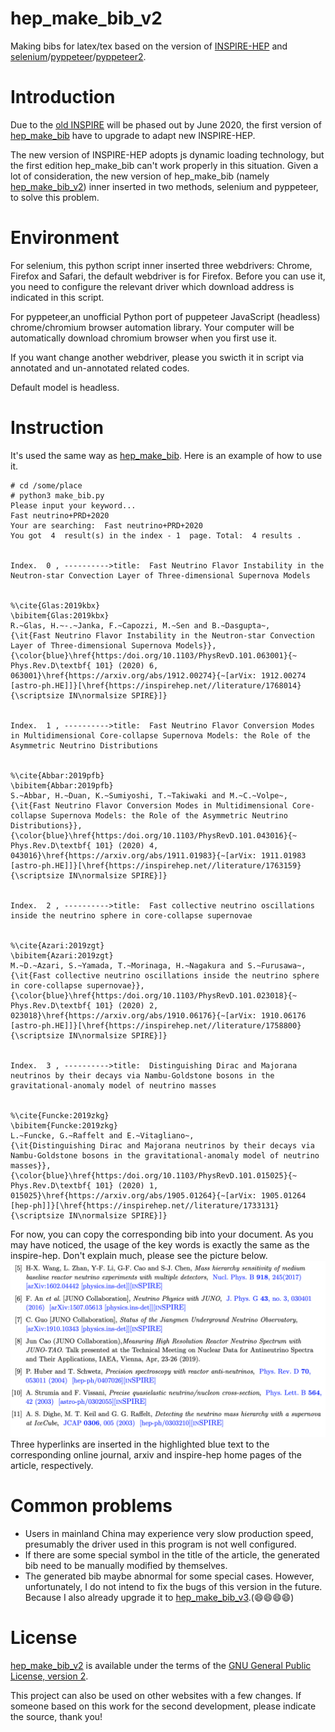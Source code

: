# hep_make_bib_v2
Making bibs for latex/tex based on the version of [INSPIRE-HEP](https://inspirehep.net/) and [selenium](https://www.selenium.dev/)/[pyppeteer](https://github.com/miyakogi/pyppeteer)/[pyppeteer2](https://github.com/pyppeteer/pyppeteer2).

# Introduction
Due to the [old INSPIRE](https://old.inspirehep.net) will be phased out by June 2020, the first version of [hep_make_bib](https://github.com/ElonSteveWang/hep_make_bib) have to upgrade to adapt new INSPIRE-HEP. 

The new version of INSPIRE-HEP adopts js dynamic loading technology, but the first edition hep_make_bib can't work properly in this situation. Given a lot of consideration, the new version of hep_make_bib (namely [hep_make_bib_v2](https://github.com/ElonSteveWang/hep_make_bib_v2)) inner inserted in two methods, selenium and pyppeteer, to solve this problem. 

# Environment
For selenium, this python script inner inserted three webdrivers: Chrome, Firefox and Safari, the default webdriver is for Firefox. Before you can use it, you need to configure the relevant driver which download address is indicated in this script. 

For pyppeteer,an unofficial Python port of puppeteer JavaScript (headless) chrome/chromium browser automation library. Your computer will be automatically download chromium browser when you first use it. 

If you want change another webdriver, please you swicth it in script via annotated and un-annotated related codes.

Default model is headless.

# Instruction
It's used the same way as [hep_make_bib](https://github.com/ElonSteveWang/hep_make_bib). Here is an example of how to use it.

```
# cd /some/place 
# python3 make_bib.py
Please input your keyword...
Fast neutrino+PRD+2020
Your are searching:  Fast neutrino+PRD+2020
You got  4  result(s) in the index - 1  page. Total:  4 results .


Index.  0 , ---------->title:  Fast Neutrino Flavor Instability in the Neutron-star Convection Layer of Three-dimensional Supernova Models


%\cite{Glas:2019kbx}
\bibitem{Glas:2019kbx}
R.~Glas, H.~-.~Janka, F.~Capozzi, M.~Sen and B.~Dasgupta~,
{\it{Fast Neutrino Flavor Instability in the Neutron-star Convection Layer of Three-dimensional Supernova Models}},{\color{blue}\href{https:/doi.org/10.1103/PhysRevD.101.063001}{~ Phys.Rev.D\textbf{ 101} (2020) 6, 063001}\href{https://arxiv.org/abs/1912.00274}{~[arVix: 1912.00274 [astro-ph.HE]]}[\href{https://inspirehep.net//literature/1768014}{\scriptsize IN\normalsize SPIRE}]}


Index.  1 , ---------->title:  Fast Neutrino Flavor Conversion Modes in Multidimensional Core-collapse Supernova Models: the Role of the Asymmetric Neutrino Distributions


%\cite{Abbar:2019pfb}
\bibitem{Abbar:2019pfb}
S.~Abbar, H.~Duan, K.~Sumiyoshi, T.~Takiwaki and M.~C.~Volpe~,
{\it{Fast Neutrino Flavor Conversion Modes in Multidimensional Core-collapse Supernova Models: the Role of the Asymmetric Neutrino Distributions}},{\color{blue}\href{https:/doi.org/10.1103/PhysRevD.101.043016}{~ Phys.Rev.D\textbf{ 101} (2020) 4, 043016}\href{https://arxiv.org/abs/1911.01983}{~[arVix: 1911.01983 [astro-ph.HE]]}[\href{https://inspirehep.net//literature/1763159}{\scriptsize IN\normalsize SPIRE}]}


Index.  2 , ---------->title:  Fast collective neutrino oscillations inside the neutrino sphere in core-collapse supernovae


%\cite{Azari:2019zgt}
\bibitem{Azari:2019zgt}
M.~D.~Azari, S.~Yamada, T.~Morinaga, H.~Nagakura and S.~Furusawa~,
{\it{Fast collective neutrino oscillations inside the neutrino sphere in core-collapse supernovae}},{\color{blue}\href{https:/doi.org/10.1103/PhysRevD.101.023018}{~ Phys.Rev.D\textbf{ 101} (2020) 2, 023018}\href{https://arxiv.org/abs/1910.06176}{~[arVix: 1910.06176 [astro-ph.HE]]}[\href{https://inspirehep.net//literature/1758800}{\scriptsize IN\normalsize SPIRE}]}


Index.  3 , ---------->title:  Distinguishing Dirac and Majorana neutrinos by their decays via Nambu-Goldstone bosons in the gravitational-anomaly model of neutrino masses


%\cite{Funcke:2019zkg}
\bibitem{Funcke:2019zkg}
L.~Funcke, G.~Raffelt and E.~Vitagliano~,
{\it{Distinguishing Dirac and Majorana neutrinos by their decays via Nambu-Goldstone bosons in the gravitational-anomaly model of neutrino masses}},{\color{blue}\href{https:/doi.org/10.1103/PhysRevD.101.015025}{~ Phys.Rev.D\textbf{ 101} (2020) 1, 015025}\href{https://arxiv.org/abs/1905.01264}{~[arVix: 1905.01264 [hep-ph]]}[\href{https://inspirehep.net//literature/1733131}{\scriptsize IN\normalsize SPIRE}]}
```

For now, you can copy the corresponding bib into your document. As you may have noticed, the usage of the key words is exactly the same as the inspire-hep. Don't explain much, please see the picture below.![example](https://github.com/ElonSteveWang/hep_make_bib/blob/master/example.png) Three hyperlinks are inserted in the highlighted blue text to the corresponding online journal, arxiv and inspire-hep home pages of the article, respectively.


# Common problems
* Users in mainland China may experience very slow production speed, presumably the driver used in this program is not well configured. 
* If there are some special symbol in the title of the article, the generated bib need to be manually modified by themselves.
* The generated bib maybe abnormal for some special cases. However, unfortunately, I do not intend to fix the bugs of this version in the future. Because I also already upgrade it to [hep_make_bib_v3](https://github.com/ElonSteveWang/hep_make_bib_v3).(:smile::smile::smile::smile:)



# License
[hep_make_bib_v2](https://github.com/ElonSteveWang/hep_make_bib_v2) is available under the terms of the [GNU General Public License, version 2](http://www.gnu.org/licenses/old-licenses/gpl-2.0.html).

This project can also be used on other websites with a few changes. If someone based on this work for the second development, please indicate the source, thank you!
